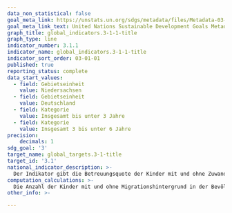 ```yaml
---
data_non_statistical: false
goal_meta_link: https://unstats.un.org/sdgs/metadata/files/Metadata-03-01-01.pdf
goal_meta_link_text: United Nations Sustainable Development Goals Metadata (pdf 865kB)
graph_title: global_indicators.3-1-1-title
graph_type: line
indicator_number: 3.1.1
indicator_name: global_indicators.3-1-1-title
indicator_sort_order: 03-01-01
published: true
reporting_status: complete
data_start_values:
  - field: Gebietseinheit
    value: Niedersachsen
  - field: Gebietseinheit
    value: Deutschland
  - field: Kategorie
    value: Insgesamt bis unter 3 Jahre
  - field: Kategorie
    value: Insgesamt 3 bis unter 6 Jahre
precision:
    decimals: 1
sdg_goal: '3'
target_name: global_targets.3-1-title
target_id: '3.1'
national_indicator_description: >-
  Der Indikator gibt die Betreuungsquote der Kinder mit und ohne Zuwanderungsgeschichte an, die in öffentlich geförderter Kindertagespflege (z.B. Tagesmütter/-väter) oder Kindertagesbetreuung (z. B. Kindertagesstätten, Hort) betreut werden und nicht zusätzlich eine Einrichtung oder eine Ganztagsschule besuchen. Dargestellt wird der Anteil der Kinder in Kindertageseinrichtungen und Kindertagespflege an allen Kindern in der gleichen Altersgruppe. Die frühkindliche Förderung ist insbesondere für Kinder mit Zuwanderungsgeschichte für den gesamten Bildungserfolg von zentraler Bedeutung. Insbesondere wird der Entwicklung der sprachlichen Fähigkeiten eine Schlüsselrolle bei der gesellschaftlichen Teilhabe zuerkannt, da unter anderem von den Sprachkenntnissen der Zugang zu Bildung, Ausbildung und Arbeitsmarkt abhängen.
computation_calculations: >-
  Die Anzahl der Kinder mit und ohne Migrationshintergrund in der Bevölkerung wurde durch die Auswertung von Daten des Mikrozensus und der Bevölkerungsstatistik ermittelt. Der Mikrozensus erhebt seit 2005 detailliert Angaben, aus denen der Migrationshintergrund einer Person abgeleitet werden kann. Für die Auswertung des Mikrozensus wurde eine Variable gebildet, die der Definition von Migrationshintergrund in den Statistiken der Kindertagesbetreuung (mindestens ein Elternteil ist ausländischer Herkunft) entspricht. Da in der Statistik zur Kindertagesbetreuung die Anzahl der betreuten Kinder im jeweiligen Kreis ermittelt wird und keine Zuordnung der Kinder zu ihrem Wohnort erfolgt, kann die Betreuungsquote in einzelnen Kreisen oder in einem Bundesland in Ausnahmefällen über 100 Prozent liegen.
other_info: >-

---
```

